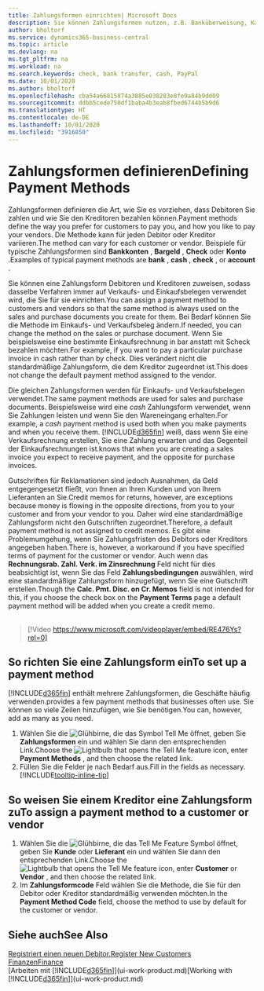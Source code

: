 ```yaml
---
title: Zahlungsformen einrichten| Microsoft Docs
description: Sie können Zahlungsformen nutzen, z.B. Banküberweisung, Kasse oder Paypal, um festzulegen, wie eine Rechnung bezahlt wird.
author: bholtorf
ms.service: dynamics365-business-central
ms.topic: article
ms.devlang: na
ms.tgt_pltfrm: na
ms.workload: na
ms.search.keywords: check, bank transfer, cash, PayPal
ms.date: 10/01/2020
ms.author: bholtorf
ms.openlocfilehash: cba54a66815874a3885e038283e8fe9a84b9dd09
ms.sourcegitcommit: ddbb5cede750df1baba4b3eab8fbed6744b5b9d6
ms.translationtype: HT
ms.contentlocale: de-DE
ms.lasthandoff: 10/01/2020
ms.locfileid: "3916850"
---
```

# <a name="defining-payment-methods"></a><span data-ttu-id="56288-103">Zahlungsformen definieren</span><span class="sxs-lookup"><span data-stu-id="56288-103">Defining Payment Methods</span></span>
<span data-ttu-id="56288-104">Zahlungsformen definieren die Art, wie Sie es vorziehen, dass Debitoren Sie zahlen und wie Sie den Kreditoren bezahlen können.</span><span class="sxs-lookup"><span data-stu-id="56288-104">Payment methods define the way you prefer for customers to pay you, and how you like to pay your vendors.</span></span> <span data-ttu-id="56288-105">Die Methode kann für jeden Debitor oder Kreditor variieren.</span><span class="sxs-lookup"><span data-stu-id="56288-105">The method can vary for each customer or vendor.</span></span> <span data-ttu-id="56288-106">Beispiele für typische Zahlungsformen sind **Bankkonten** , **Bargeld** , **Check** oder **Konto** .</span><span class="sxs-lookup"><span data-stu-id="56288-106">Examples of typical payment methods are **bank** , **cash** , **check** , or **account** .</span></span>

<span data-ttu-id="56288-107">Sie können eine Zahlungsform Debitoren und Kreditoren zuweisen, sodass dasselbe Verfahren immer auf Verkaufs- und Einkaufsbelegen verwendet wird, die Sie für sie einrichten.</span><span class="sxs-lookup"><span data-stu-id="56288-107">You can assign a payment method to customers and vendors so that the same method is always used on the sales and purchase documents you create for them.</span></span> <span data-ttu-id="56288-108">Bei Bedarf können Sie die Methode im Einkaufs- und Verkaufsbeleg ändern.</span><span class="sxs-lookup"><span data-stu-id="56288-108">If needed, you can change the method on the sales or purchase document.</span></span> <span data-ttu-id="56288-109">Wenn Sie beispielsweise eine bestimmte Einkaufsrechnung in bar anstatt mit Scheck bezahlen möchten.</span><span class="sxs-lookup"><span data-stu-id="56288-109">For example, if you want to pay a particular purchase invoice in cash rather than by check.</span></span> <span data-ttu-id="56288-110">Dies verändert nicht die standardmäßige Zahlungsform, die dem Kreditor zugeordnet ist.</span><span class="sxs-lookup"><span data-stu-id="56288-110">This does not change the default payment method assigned to the vendor.</span></span>

<span data-ttu-id="56288-111">Die gleichen Zahlungsformen werden für Einkaufs- und Verkaufsbelegen verwendet.</span><span class="sxs-lookup"><span data-stu-id="56288-111">The same payment methods are used for sales and purchase documents.</span></span> <span data-ttu-id="56288-112">Beispielsweise wird eine _cash_ Zahlungsform verwendet, wenn Sie Zahlungen leisten und wenn Sie den Wareneingang erhalten.</span><span class="sxs-lookup"><span data-stu-id="56288-112">For example, a _cash_ payment method is used both when you make payments and when you receive them.</span></span> [!INCLUDE[d365fin](includes/d365fin_md.md)] <span data-ttu-id="56288-113">weiß, dass wenn Sie eine Verkaufsrechnung erstellen, Sie eine Zahlung erwarten und das Gegenteil der Einkaufsrechnungen ist.</span><span class="sxs-lookup"><span data-stu-id="56288-113">knows that when you are creating a sales invoice you expect to receive payment, and the opposite for purchase invoices.</span></span>

<span data-ttu-id="56288-114">Gutschriften für Reklamationen sind jedoch Ausnahmen, da Geld entgegengesetzt fließt, von Ihnen an Ihren Kunden und von Ihrem Lieferanten an Sie.</span><span class="sxs-lookup"><span data-stu-id="56288-114">Credit memos for returns, however, are exceptions because money is flowing in the opposite directions, from you to your customer and from your vendor to you.</span></span> <span data-ttu-id="56288-115">Daher wird eine standardmäßige Zahlungsform nicht den Gutschriften zugeordnet.</span><span class="sxs-lookup"><span data-stu-id="56288-115">Therefore, a default payment method is not assigned to credit memos.</span></span> <span data-ttu-id="56288-116">Es gibt eine Problemumgehung, wenn Sie Zahlungsfristen des Debitors oder Kreditors angegeben haben.</span><span class="sxs-lookup"><span data-stu-id="56288-116">There is, however, a workaround if you have specified terms of payment for the customer or vendor.</span></span> <span data-ttu-id="56288-117">Auch wenn das **Rechnungsrab. Zahl. Verk. im Zinsrechnung** Feld nicht für dies beabsichtigt ist, wenn Sie das Feld **Zahlungsbedingungen** auswählen, wird eine standardmäßige Zahlungsform hinzugefügt, wenn Sie eine Gutschrift erstellen.</span><span class="sxs-lookup"><span data-stu-id="56288-117">Though the **Calc. Pmt. Disc. on Cr. Memos** field is not intended for this, if you choose the check box on the **Payment Terms** page a default payment method will be added when you create a credit memo.</span></span> <br><br>  

> [!Video https://www.microsoft.com/videoplayer/embed/RE476Ys?rel=0]

## <a name="to-set-up-a-payment-method"></a><span data-ttu-id="56288-118">So richten Sie eine Zahlungsform ein</span><span class="sxs-lookup"><span data-stu-id="56288-118">To set up a payment method</span></span>
[!INCLUDE[d365fin](includes/d365fin_md.md)] <span data-ttu-id="56288-119">enthält mehrere Zahlungsformen, die Geschäfte häufig verwenden.</span><span class="sxs-lookup"><span data-stu-id="56288-119">provides a few payment methods that businesses often use.</span></span> <span data-ttu-id="56288-120">Sie können so viele Zeilen hinzufügen, wie Sie benötigen.</span><span class="sxs-lookup"><span data-stu-id="56288-120">You can, however, add as many as you need.</span></span>

1. <span data-ttu-id="56288-121">Wählen Sie die ![Glühbirne, die das Symbol Tell Me öffnet](media/ui-search/search_small.png "Was möchten Sie tun?"), geben Sie **Zahlungsformen** ein und wählen Sie dann den entsprechenden Link.</span><span class="sxs-lookup"><span data-stu-id="56288-121">Choose the ![Lightbulb that opens the Tell Me feature](media/ui-search/search_small.png "Tell me what you want to do") icon, enter **Payment Methods** , and then choose the related link.</span></span>
2. <span data-ttu-id="56288-122">Füllen Sie die Felder je nach Bedarf aus.</span><span class="sxs-lookup"><span data-stu-id="56288-122">Fill in the fields as necessary.</span></span> [!INCLUDE[tooltip-inline-tip](includes/tooltip-inline-tip_md.md)]

## <a name="to-assign-a-payment-method-to-a-customer-or-vendor"></a><span data-ttu-id="56288-123">So weisen Sie einem Kreditor eine Zahlungsform zu</span><span class="sxs-lookup"><span data-stu-id="56288-123">To assign a payment method to a customer or vendor</span></span>
1. <span data-ttu-id="56288-124">Wählen Sie die ![Glühbirne, die das Tell Me Feature](media/ui-search/search_small.png "Was möchten Sie tun?") Symbol öffnet, geben Sie **Kunde** oder **Lieferant** ein und wählen Sie dann den entsprechenden Link.</span><span class="sxs-lookup"><span data-stu-id="56288-124">Choose the ![Lightbulb that opens the Tell Me feature](media/ui-search/search_small.png "Tell me what you want to do") icon, enter **Customer** or **Vendor** , and then choose the related link.</span></span>
2. <span data-ttu-id="56288-125">Im **Zahlungsformcode** Feld wählen Sie die Methode, die Sie für den Debitor oder Kreditor standardmäßig verwenden möchten.</span><span class="sxs-lookup"><span data-stu-id="56288-125">In the **Payment Method Code** field, choose the method to use by default for the customer or vendor.</span></span>

## <a name="see-also"></a><span data-ttu-id="56288-126">Siehe auch</span><span class="sxs-lookup"><span data-stu-id="56288-126">See Also</span></span>
[<span data-ttu-id="56288-127">Registriert einen neuen Debitor.</span><span class="sxs-lookup"><span data-stu-id="56288-127">Register New Customers</span></span>](sales-how-register-new-customers.md)  
[<span data-ttu-id="56288-128">Finanzen</span><span class="sxs-lookup"><span data-stu-id="56288-128">Finance</span></span>](finance.md)  
<span data-ttu-id="56288-129">[Arbeiten mit [!INCLUDE[d365fin](includes/d365fin_md.md)]](ui-work-product.md)</span><span class="sxs-lookup"><span data-stu-id="56288-129">[Working with [!INCLUDE[d365fin](includes/d365fin_md.md)]](ui-work-product.md)</span></span>  
